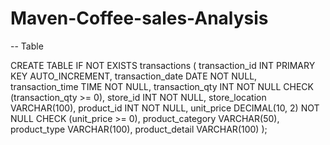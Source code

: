 # Maven-Coffee-sales-Analysis

-- Table

CREATE TABLE IF NOT EXISTS transactions (
    transaction_id INT PRIMARY KEY AUTO_INCREMENT,
    transaction_date DATE NOT NULL,
    transaction_time TIME NOT NULL,
    transaction_qty INT NOT NULL CHECK (transaction_qty >= 0),
    store_id INT NOT NULL,
    store_location VARCHAR(100),
    product_id INT NOT NULL,
    unit_price DECIMAL(10, 2) NOT NULL CHECK (unit_price >= 0),
    product_category VARCHAR(50),
    product_type VARCHAR(100),
    product_detail VARCHAR(100)
);

